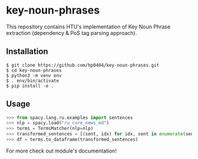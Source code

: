 # key-noun-phrases

This repository contains HTU's implementation of Key Noun Phrase extraction 
(dependency & PoS tag parsing approach).


## Installation
```console
$ git clone https://github.com/hp0404/key-noun-phrases.git
$ cd key-noun-phrases
$ python3 -m venv env 
$ . env/bin/activate
$ pip install -e .
```

## Usage
```python
>>> from spacy.lang.ru.examples import sentences
>>> nlp = spacy.load("ru_core_news_md")
>>> terms = TermsMatcher(nlp=nlp)
>>> transformed_sentences = [(sent, idx) for idx, sent in enumerate(sentences)]
>>> df = terms.to_dataframe(transformed_sentences)
```

For more check out module's documentation!
